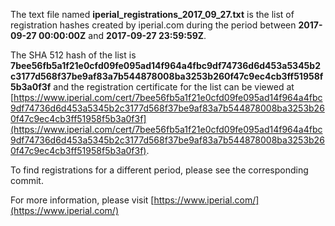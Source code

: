 The text file named **iperial_registrations_2017_09_27.txt** is the list of registration hashes created by iperial.com during the period between **2017-09-27 00:00:00Z** and **2017-09-27 23:59:59Z**.

The SHA 512 hash of the list is **7bee56fb5a1f21e0cfd09fe095ad14f964a4fbc9df74736d6d453a5345b2c3177d568f37be9af83a7b544878008ba3253b260f47c9ec4cb3ff51958f5b3a0f3f** and the registration certificate for the list can be viewed at [https://www.iperial.com/cert/7bee56fb5a1f21e0cfd09fe095ad14f964a4fbc9df74736d6d453a5345b2c3177d568f37be9af83a7b544878008ba3253b260f47c9ec4cb3ff51958f5b3a0f3f](https://www.iperial.com/cert/7bee56fb5a1f21e0cfd09fe095ad14f964a4fbc9df74736d6d453a5345b2c3177d568f37be9af83a7b544878008ba3253b260f47c9ec4cb3ff51958f5b3a0f3f).

To find registrations for a different period, please see the corresponding commit.

For more information, please visit [https://www.iperial.com/](https://www.iperial.com/)
